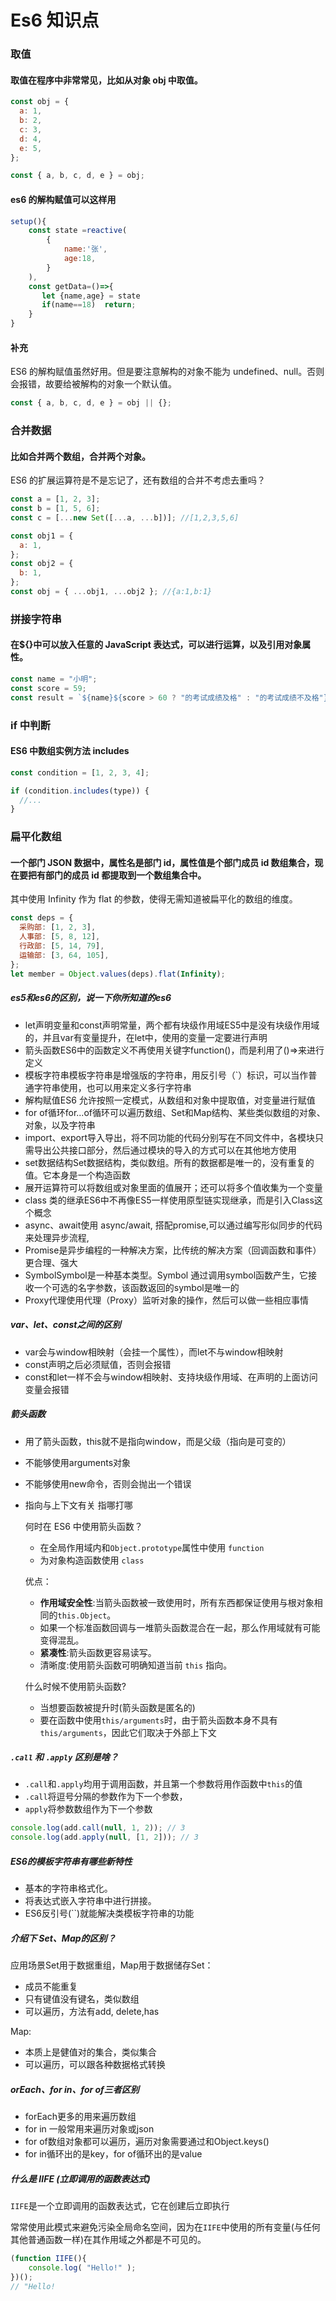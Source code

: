 # Es6 知识点

### 取值

#### 取值在程序中非常常见，比如从对象 obj 中取值。

```js
const obj = {
  a: 1,
  b: 2,
  c: 3,
  d: 4,
  e: 5,
};

const { a, b, c, d, e } = obj;
```

#### es6 的解构赋值可以这样用

```js
setup(){
    const state =reactive(
        {
            name:'张',
            age:18,
        }
    ),
    const getData=()=>{
       let {name,age} = state
       if(name==18)  return;
    }
}
```

#### 补充

ES6 的解构赋值虽然好用。但是要注意解构的对象不能为 undefined、null。否则会报错，故要给被解构的对象一个默认值。

```js
const { a, b, c, d, e } = obj || {};
```

### 合并数据

#### 比如合并两个数组，合并两个对象。

ES6 的扩展运算符是不是忘记了，还有数组的合并不考虑去重吗？

```js
const a = [1, 2, 3];
const b = [1, 5, 6];
const c = [...new Set([...a, ...b])]; //[1,2,3,5,6]

const obj1 = {
  a: 1,
};
const obj2 = {
  b: 1,
};
const obj = { ...obj1, ...obj2 }; //{a:1,b:1}
```

### 拼接字符串

#### 在${}中可以放入任意的 JavaScript 表达式，可以进行运算，以及引用对象属性。

```js
const name = "小明";
const score = 59;
const result = `${name}${score > 60 ? "的考试成绩及格" : "的考试成绩不及格"}`;
```

### if 中判断

#### ES6 中数组实例方法 includes

```js
const condition = [1, 2, 3, 4];

if (condition.includes(type)) {
  //...
}
```

### 扁平化数组

#### 一个部门 JSON 数据中，属性名是部门 id，属性值是个部门成员 id 数组集合，现在要把有部门的成员 id 都提取到一个数组集合中。

其中使用 Infinity 作为 flat 的参数，使得无需知道被扁平化的数组的维度。

```js
const deps = {
  采购部: [1, 2, 3],
  人事部: [5, 8, 12],
  行政部: [5, 14, 79],
  运输部: [3, 64, 105],
};
let member = Object.values(deps).flat(Infinity);
```


##### **es5和es6的区别，说一下你所知道的es6**

- let声明变量和const声明常量，两个都有块级作用域ES5中是没有块级作用域的，并且var有变量提升，在let中，使用的变量一定要进行声明
- 箭头函数ES6中的函数定义不再使用关键字function()，而是利用了()=>来进行定义
- 模板字符串模板字符串是增强版的字符串，用反引号（`）标识，可以当作普通字符串使用，也可以用来定义多行字符串
- 解构赋值ES6 允许按照一定模式，从数组和对象中提取值，对变量进行赋值
- for of循环for...of循环可以遍历数组、Set和Map结构、某些类似数组的对象、对象，以及字符串
- import、export导入导出，将不同功能的代码分别写在不同文件中，各模块只需导出公共接口部分，然后通过模块的导入的方式可以在其他地方使用
- set数据结构Set数据结构，类似数组。所有的数据都是唯一的，没有重复的值。它本身是一个构造函数
- 展开运算符可以将数组或对象里面的值展开；还可以将多个值收集为一个变量
- class 类的继承ES6中不再像ES5一样使用原型链实现继承，而是引入Class这个概念
- async、await使用 async/await, 搭配promise,可以通过编写形似同步的代码来处理异步流程,
- Promise是异步编程的一种解决方案，比传统的解决方案（回调函数和事件）更合理、强大
- SymbolSymbol是一种基本类型。Symbol 通过调用symbol函数产生，它接收一个可选的名字参数，该函数返回的symbol是唯一的
- Proxy代理使用代理（Proxy）监听对象的操作，然后可以做一些相应事情

##### **var、let、const之间的区别**

- var会与window相映射（会挂一个属性），而let不与window相映射
- const声明之后必须赋值，否则会报错
- const和let一样不会与window相映射、支持块级作用域、在声明的上面访问变量会报错

##### **箭头函数**

- 用了箭头函数，this就不是指向window，而是父级（指向是可变的）

- 不能够使用arguments对象

- 不能够使用new命令，否则会抛出一个错误

- 指向与上下文有关  指哪打哪

  何时在 ES6 中使用箭头函数？

  - 在全局作用域内和`Object.prototype`属性中使用 `function` 
  - 为对象构造函数使用 `class`

  优点：

  - **作用域安全性**:当箭头函数被一致使用时，所有东西都保证使用与根对象相同的`this.Object`。
  - 如果一个标准函数回调与一堆箭头函数混合在一起，那么作用域就有可能变得混乱。
  - **紧凑性**:箭头函数更容易读写。
  - 清晰度:使用箭头函数可明确知道当前 `this` 指向。
  
  什么时候不使用箭头函数?
  
  - 当想要函数被提升时(箭头函数是匿名的)
  - 要在函数中使用`this/arguments`时，由于箭头函数本身不具有`this/arguments`，因此它们取决于外部上下文

##### `.call` 和 `.apply` 区别是啥？

- `.call`和`.apply`均用于调用函数，并且第一个参数将用作函数中`this`的值
- `.call`将逗号分隔的参数作为下一个参数，
- `apply`将参数数组作为下一个参数

```js
console.log(add.call(null, 1, 2)); // 3
console.log(add.apply(null, [1, 2])); // 3  
```



##### **ES6的模板字符串有哪些新特性**

- 基本的字符串格式化。
- 将表达式嵌入字符串中进行拼接。
- ES6反引号(``)就能解决类模板字符串的功能

##### **介绍下 Set、Map的区别？**

应用场景Set用于数据重组，Map用于数据储存Set：　

- 成员不能重复
- 只有键值没有键名，类似数组
- 可以遍历，方法有add, delete,has

Map:

- 本质上是健值对的集合，类似集合
- 可以遍历，可以跟各种数据格式转换

##### **orEach、for in、for of三者区别**

- forEach更多的用来遍历数组
- for in 一般常用来遍历对象或json
- for of数组对象都可以遍历，遍历对象需要通过和Object.keys()
- for in循环出的是key，for of循环出的是value

##### 什么是 IIFE (立即调用的函数表达式)

`IIFE`是一个立即调用的函数表达式，它在创建后立即执行

常常使用此模式来避免污染全局命名空间，因为在`IIFE`中使用的所有变量(与任何其他普通函数一样)在其作用域之外都是不可见的。

```js
(function IIFE(){
    console.log( "Hello!" );
})();
// "Hello!
```









